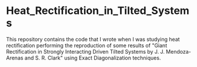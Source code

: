 # Heat_Rectification_in_Tilted_Systems
This repository contains the code that I wrote when I was studying heat rectification performing the reproduction of some results of "Giant Rectification in Strongly Interacting Driven Tilted Systems by J. J. Mendoza-Arenas and S. R. Clark" using Exact Diagonalization techniques.

